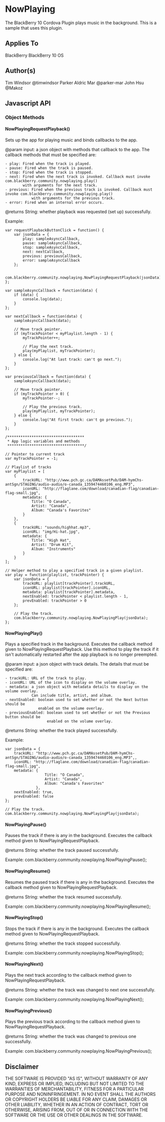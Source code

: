 # NowPlaying #

The BlackBerry 10 Cordova Plugin plays music in the background. This is a sample that uses this plugin.

## Applies To ##

BlackBerry BlackBerry 10 OS

## Author(s) ##

Tim Windsor @timwindsor
Parker Aldric Mar @parker-mar
John Hsu @Makoz

## Javascript API ##

### Object Methods ###

#### NowPlayingRequestPlayback() ####
Sets up the app for playing music and binds callbacks to the app.

@param input: a json object with methods that callback to the app.
The callback methods that must be specified are:

	- play: Fired when the track is played.
	- pause: Fired when the track is paused.
	- stop: Fired when the track is stopped.
	- next: Fired when the next track is invoked. Callback must invoke com.blackberry.community.nowplaying.play()
			with arguments for the next track.
	- previous: Fired when the previous track is invoked. Callback must invoke com.blackberry.community.nowplaying.play()
				with arguments for the previous track.
	- error: Fired when an internal error occurs.

@returns String: whether playback was requested (set up) successfully.

Example:

	var requestPlaybackButtonClick = function() {
		var jsonData = {
			play: sampleAsyncCallback,
			pause: sampleAsyncCallback,
			stop: sampleAsyncCallback,
			next: nextCallback,
			previous: previousCallback,
			error: sampleAsyncCallback
		};

		com.blackberry.community.nowplaying.NowPlayingRequestPlayback(jsonData);
	};

	var sampleAsyncCallback = function(data) {
		if (data) {
			console.log(data);
		}
	};

	var nextCallback = function(data) {
		sampleAsyncCallback(data);

		// Move track pointer.
		if (myTrackPointer < myPlaylist.length - 1) {
			myTrackPointer++;

			// Play the next track.
			play(myPlaylist, myTrackPointer);
		} else {
			console.log("At last track: can't go next.");
		}
	};

	var previousCallback = function(data) {
		sampleAsyncCallback(data);

		// Move track pointer.
		if (myTrackPointer > 0) {
			myTrackPointer--;

			// Play the previous track.
			play(myPlaylist, myTrackPointer);
		} else {
			console.log("At first track: can't go previous.");
		}
	};

	/***********************************
	 * App logic variables and methods
	 ***********************************/

	// Pointer to current track
	var myTrackPointer = -1;

	// Playlist of tracks
	var myPlaylist = [
		{
			trackURL: "http://www.pch.gc.ca/DAMAssetPub/DAM-hymChs-antSgn/STAGING/audio-audio/o-canada_1359474460106_eng.MP3",
			iconURL: "http://flaglane.com/download/canadian-flag/canadian-flag-small.jpg",
			metadata: {
				Title: "O Canada",
				Artist: "Canada",
				Album: "Canada's Favorites"
			}
		},
		{
			trackURL: "sounds/highhat.mp3",
			iconURL: "img/Hi-hat.jpg",
			metadata: {
				Title: "High Hat",
				Artist: "Drum Kit",
				Album: "Instruments"
			}
		}
	];

	// Helper method to play a specified track in a given playlist.
	var play = function(playlist, trackPointer) {
		var jsonData = {
			trackURL: playlist[trackPointer].trackURL,
			iconURL: playlist[trackPointer].iconURL,
			metadata: playlist[trackPointer].metadata,
			nextEnabled: trackPointer < playlist.length - 1,
			prevEnabled: trackPointer > 0
		};

		// Play the track.
		com.blackberry.community.nowplaying.NowPlayingPlay(jsonData);
	};

#### NowPlayingPlay() ####
Plays a specified track in the background.
Executes the callback method given to NowPlayingRequestPlayback.
Use this method to play the track if it isn't automatically restarted after the app playback is no longer preempted.

@param input: a json object with track details.
The details that must be specified are:

	- trackURL: URL of the track to play.
	- iconURL: URL of the icon to display on the volume overlay.
	- metadata: a json object with metadata details to display on the volume overlay.
				Can include title, artist, and album.
	- nextEnabled: boolean used to set whether or not the Next button should be
				   enabled on the volume overlay.
	- previousEnabled: boolean used to set whether or not the Previous button should be
					   enabled on the volume overlay.

@returns String: whether the track played successfully.

Example:

	var jsonData = {
		trackURL: "http://www.pch.gc.ca/DAMAssetPub/DAM-hymChs-antSgn/STAGING/audio-audio/o-canada_1359474460106_eng.MP3",,
		iconURL: "http://flaglane.com/download/canadian-flag/canadian-flag-small.jpg",
		metadata: {
					  Title: "O Canada",
					  Artist: "Canada",
					  Album: "Canada's Favorites"
				  },
		nextEnabled: true,
		prevEnabled: false
	};

	// Play the track.
	com.blackberry.community.nowplaying.NowPlayingPlay(jsonData);

#### NowPlayingPause() ####
Pauses the track if there is any in the background.
Executes the callback method given to NowPlayingRequestPlayback.

@returns String: whether the track paused successfully.

Example:
	com.blackberry.community.nowplaying.NowPlayingPause();


#### NowPlayingResume() ####
Resumes the paused track if there is any in the background.
Executes the callback method given to NowPlayingRequestPlayback.

@returns String: whether the track resumed successfully.

Example:
	com.blackberry.community.nowplaying.NowPlayingResume();


#### NowPlayingStop() ####
Stops the track if there is any in the background.
Executes the callback method given to NowPlayingRequestPlayback.

@returns String: whether the track stopped successfully.

Example:
	com.blackberry.community.nowplaying.NowPlayingStop();


#### NowPlayingNext() ####
Plays the next track according to the callback method given to NowPlayingRequestPlayback.

@returns String: whether the track was changed to next one successfully.

Example:
	com.blackberry.community.nowplaying.NowPlayingNext();


#### NowPlayingPrevious() ####
Plays the previous track according to the callback method given to NowPlayingRequestPlayback.

@returns String: whether the track was changed to previous one successfully.

Example:
	com.blackberry.community.nowplaying.NowPlayingPrevious();

## Disclaimer ##

THE SOFTWARE IS PROVIDED "AS IS", WITHOUT WARRANTY OF ANY KIND, EXPRESS OR IMPLIED, INCLUDING BUT NOT LIMITED TO THE WARRANTIES OF MERCHANTABILITY, FITNESS FOR A PARTICULAR PURPOSE AND NONINFRINGEMENT. IN NO EVENT SHALL THE AUTHORS OR COPYRIGHT HOLDERS BE LIABLE FOR ANY CLAIM, DAMAGES OR OTHER LIABILITY, WHETHER IN AN ACTION OF CONTRACT, TORT OR OTHERWISE, ARISING FROM, OUT OF OR IN CONNECTION WITH THE SOFTWARE OR THE USE OR OTHER DEALINGS IN THE SOFTWARE.

